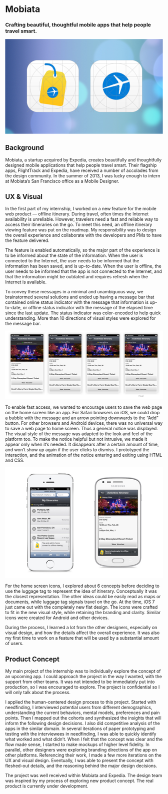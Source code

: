 # Mobiata

### Crafting beautiful, thoughtful mobile apps that help people travel smart.

![Mobiata](../../images/design/mobiata-1.jpg "Mobiata")

## Background

Mobiata, a startup acquired by Expedia, creates beautifully and thoughtfully designed mobile applications that help people travel smart. Their flagship apps, FlightTrack and Expedia, have received a number of accolades from the design community. In the summer of 2013, I was lucky enough to intern at Mobiata’s San Francisco office as a Mobile Designer.

## UX & Visual

In the first part of my internship, I worked on a new feature for the mobile web product — offline itinerary. During travel, often times the Internet availability is unreliable. However, travelers need a fast and reliable way to access their itineraries on the go. To meet this need, an offline itinerary viewing feature was put on the roadmap. My responsibility was to design the overall experience and collaborate with the developers and PMs to have the feature delivered.

The feature is enabled automatically, so the major part of the experience is to be informed about the state of the information. When the user is connected to the Internet, the user needs to be informed that the information has been saved, and is up-to-date. When the user is offline, the user needs to be informed that the app is not connected to the Internet, and that the information might be outdated and requires refresh when the Internet is available.

To convey these messages in a minimal and unambiguous way, we brainstormed several solutions and ended up having a message bar that contained online status indicator with the message that information is up-to-date, or offline status indicator with the message of the elapsed time since the last update. The status indicator was color-encoded to help quick understanding. More than 10 directions of visual styles were explored for the message bar.

![Mobiata](../../images/design/mobiata-2.jpg "Mobiata")

To enable fast access, we wanted to encourage users to save the web page on the home screen like an app. For Safari browsers on iOS, we could drop a bubble with the message and an arrow pointing downwards to the “Add” button. For other browsers and Android devices, there was no universal way to save a web page to home screen. Thus a general notice was displayed. The visual style of the message was adapted to the look and feel of the platform too. To make the notice helpful but not intrusive, we made it appear only when it’s needed. It disappears after a certain amount of time, and won’t show up again if the user clicks to dismiss. I prototyped the interaction, and the animation of the notice entering and exiting using HTML and CSS.

![Mobiata](../../images/design/mobiata-3.jpg "Mobiata")

For the home screen icons, I explored about 6 concepts before deciding to use the luggage tag to represent the idea of itinerary. Conceptually it was the closest representation. The other ideas could be easily read as maps or documents, while luggage tag signals travel on the go. At the time, iOS 7 just came out with the completely new flat design. The icons were crafted to fit in the new visual style, while retaining the branding and clarity. Similar icons were created for Android and other devices.

During the process, I learned a lot from the other designers, especially on visual design, and how the details affect the overall experience. It was also my first time to work on a feature that will be used by a substantial amount of users.

## Product Concept

My main project of the internship was to individually explore the concept of an upcoming app. I could approach the project in the way I wanted, with the support from other teams. It was not intended to be immediately put into production, so I was encouraged to explore. The project is confidential so I will only talk about the process.

I applied the human-centered design process to this project. Started with needfinding, I interviewed potential users from different demographics, understanding the current behaviors, mental models, preferences and pain points. Then I mapped out the cohorts and synthesized the insights that will inform the following design decisions. I also did competitive analysis of the apps in the similar domain. In several iterations of paper prototyping and testing with the interviewees in needfinding, I was able to quickly identify what worked and what didn’t. When I felt that the concept was clear and the flow made sense, I started to make mockups of higher level fidelity. In parallel, other designers were exploring branding directions of the app on other platforms. Referencing their work, I made a few more iterations on the UX and visual design. Eventually, I was able to present the concept with fleshed-out details, and the reasoning behind the major design decisions.

The project was well received within Mobiata and Expedia. The design team was inspired by my process of exploring new product concept. The real product is currently under development.

